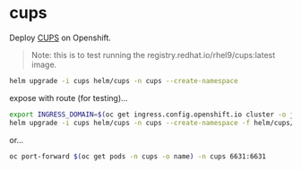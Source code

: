 # cups

Deploy [CUPS](https://en.wikipedia.org/wiki/CUPS) on Openshift.

> Note: this is to test running the registry.redhat.io/rhel9/cups:latest image.

```sh
helm upgrade -i cups helm/cups -n cups --create-namespace
```

expose with route (for testing)...

```sh
export INGRESS_DOMAIN=$(oc get ingress.config.openshift.io cluster -o jsonpath={.spec.domain})
helm upgrade -i cups helm/cups -n cups --create-namespace -f helm/cups/values-expose.yaml --set ingress.hosts[0].host=cups-cups.${INGRESS_DOMAIN}
```

or...

```sh
oc port-forward $(oc get pods -n cups -o name) -n cups 6631:6631
```
